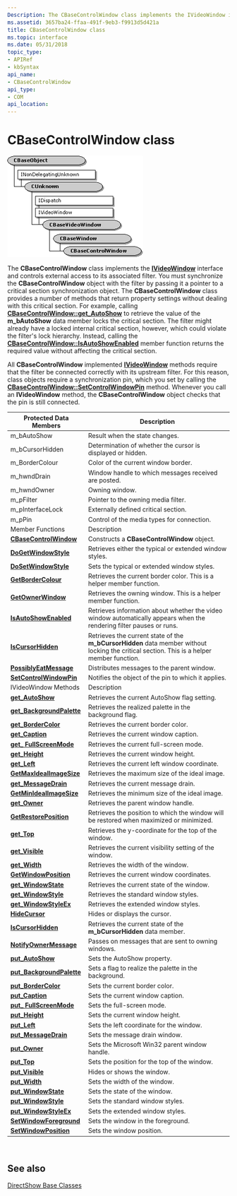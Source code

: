 ```yaml
---
Description: The CBaseControlWindow class implements the IVideoWindow interface and controls external access to its associated filter.
ms.assetid: 3657ba24-ffaa-491f-9eb3-f9913d5d421a
title: CBaseControlWindow class
ms.topic: interface
ms.date: 05/31/2018
topic_type: 
- APIRef
- kbSyntax
api_name: 
- CBaseControlWindow
api_type: 
- COM
api_location: 
---
```


# CBaseControlWindow class

![cbasecontrolwindow class hierarchy](images/wctrl01.png)

The **CBaseControlWindow** class implements the [**IVideoWindow**](/windows/desktop/api/Control/nn-control-ivideowindow) interface and controls external access to its associated filter. You must synchronize the **CBaseControlWindow** object with the filter by passing it a pointer to a critical section synchronization object. The **CBaseControlWindow** class provides a number of methods that return property settings without dealing with this critical section. For example, calling [**CBaseControlWindow::get\_AutoShow**](cbasecontrolwindow-get-autoshow.md) to retrieve the value of the **m\_bAutoShow** data member locks the critical section. The filter might already have a locked internal critical section, however, which could violate the filter's lock hierarchy. Instead, calling the [**CBaseControlWindow::IsAutoShowEnabled**](cbasecontrolwindow-isautoshowenabled.md) member function returns the required value without affecting the critical section.

All **CBaseControlWindow** implemented [**IVideoWindow**](/windows/desktop/api/Control/nn-control-ivideowindow) methods require that the filter be connected correctly with its upstream filter. For this reason, class objects require a synchronization pin, which you set by calling the [**CBaseControlWindow::SetControlWindowPin**](cbasecontrolwindow-setcontrolwindowpin.md) method. Whenever you call an **IVideoWindow** method, the **CBaseControlWindow** object checks that the pin is still connected.



| Protected Data Members                                                     | Description                                                                                                                                 |
|----------------------------------------------------------------------------|---------------------------------------------------------------------------------------------------------------------------------------------|
| m\_bAutoShow                                                               | Result when the state changes.                                                                                                              |
| m\_bCursorHidden                                                           | Determination of whether the cursor is displayed or hidden.                                                                                 |
| m\_BorderColour                                                            | Color of the current window border.                                                                                                         |
| m\_hwndDrain                                                               | Window handle to which messages received are posted.                                                                                        |
| m\_hwndOwner                                                               | Owning window.                                                                                                                              |
| m\_pFilter                                                                 | Pointer to the owning media filter.                                                                                                         |
| m\_pInterfaceLock                                                          | Externally defined critical section.                                                                                                        |
| m\_pPin                                                                    | Control of the media types for connection.                                                                                                  |
| Member Functions                                                           | Description                                                                                                                                 |
| [**CBaseControlWindow**](cbasecontrolwindow-cbasecontrolwindow.md)        | Constructs a **CBaseControlWindow** object.                                                                                                 |
| [**DoGetWindowStyle**](cbasecontrolwindow-dogetwindowstyle.md)            | Retrieves either the typical or extended window styles.                                                                                     |
| [**DoSetWindowStyle**](cbasecontrolwindow-dosetwindowstyle.md)            | Sets the typical or extended window styles.                                                                                                 |
| [**GetBorderColour**](cbasecontrolwindow-getbordercolour.md)              | Retrieves the current border color. This is a helper member function.                                                                       |
| [**GetOwnerWindow**](cbasecontrolwindow-getownerwindow.md)                | Retrieves the owning window. This is a helper member function.                                                                              |
| [**IsAutoShowEnabled**](cbasecontrolwindow-isautoshowenabled.md)          | Retrieves information about whether the video window automatically appears when the rendering filter pauses or runs.                        |
| [**IsCursorHidden**](cbasecontrolwindow-iscursorhidden.md)                | Retrieves the current state of the **m\_bCursorHidden** data member without locking the critical section. This is a helper member function. |
| [**PossiblyEatMessage**](cbasecontrolwindow-possiblyeatmessage.md)        | Distributes messages to the parent window.                                                                                                  |
| [**SetControlWindowPin**](cbasecontrolwindow-setcontrolwindowpin.md)      | Notifies the object of the pin to which it applies.                                                                                         |
| IVideoWindow Methods                                                       | Description                                                                                                                                 |
| [**get\_AutoShow**](cbasecontrolwindow-get-autoshow.md)                   | Retrieves the current AutoShow flag setting.                                                                                                |
| [**get\_BackgroundPalette**](cbasecontrolwindow-get-backgroundpalette.md) | Retrieves the realized palette in the background flag.                                                                                      |
| [**get\_BorderColor**](cbasecontrolwindow-get-bordercolor.md)             | Retrieves the current border color.                                                                                                         |
| [**get\_Caption**](cbasecontrolwindow-get-caption.md)                     | Retrieves the current window caption.                                                                                                       |
| [**get\_ FullScreenMode**](cbasecontrolwindow-get-fullscreenmode.md)      | Retrieves the current full-screen mode.                                                                                                     |
| [**get\_Height**](cbasecontrolwindow-get-height.md)                       | Retrieves the current window height.                                                                                                        |
| [**get\_Left**](cbasecontrolwindow-get-left.md)                           | Retrieves the current left window coordinate.                                                                                               |
| [**GetMaxIdealImageSize**](cbasecontrolwindow-getmaxidealimagesize.md)    | Retrieves the maximum size of the ideal image.                                                                                              |
| [**get\_MessageDrain**](cbasecontrolwindow-get-messagedrain.md)           | Retrieves the current message drain.                                                                                                        |
| [**GetMinIdealImageSize**](cbasecontrolwindow-getminidealimagesize.md)    | Retrieves the minimum size of the ideal image.                                                                                              |
| [**get\_Owner**](cbasecontrolwindow-get-owner.md)                         | Retrieves the parent window handle.                                                                                                         |
| [**GetRestorePosition**](cbasecontrolwindow-getrestoreposition.md)        | Retrieves the position to which the window will be restored when maximized or minimized.                                                    |
| [**get\_Top**](cbasecontrolwindow-get-top.md)                             | Retrieves the y-coordinate for the top of the window.                                                                                       |
| [**get\_Visible**](cbasecontrolwindow-get-visible.md)                     | Retrieves the current visibility setting of the window.                                                                                     |
| [**get\_Width**](cbasecontrolwindow-get-width.md)                         | Retrieves the width of the window.                                                                                                          |
| [**GetWindowPosition**](cbasecontrolwindow-getwindowposition.md)          | Retrieves the current window coordinates.                                                                                                   |
| [**get\_WindowState**](cbasecontrolwindow-get-windowstate.md)             | Retrieves the current state of the window.                                                                                                  |
| [**get\_WindowStyle**](cbasecontrolwindow-get-windowstyle.md)             | Retrieves the standard window styles.                                                                                                       |
| [**get\_WindowStyleEx**](cbasecontrolwindow-get-windowstyleex.md)         | Retrieves the extended window styles.                                                                                                       |
| [**HideCursor**](cbasecontrolwindow-hidecursor.md)                        | Hides or displays the cursor.                                                                                                               |
| [**IsCursorHidden**](cbasecontrolwindow-iscursorhidden.md)                | Retrieves the current state of the **m\_bCursorHidden** data member.                                                                        |
| [**NotifyOwnerMessage**](cbasecontrolwindow-notifyownermessage.md)        | Passes on messages that are sent to owning windows.                                                                                         |
| [**put\_AutoShow**](cbasecontrolwindow-put-autoshow.md)                   | Sets the AutoShow property.                                                                                                                 |
| [**put\_BackgroundPalette**](cbasecontrolwindow-put-backgroundpalette.md) | Sets a flag to realize the palette in the background.                                                                                       |
| [**put\_BorderColor**](cbasecontrolwindow-put-bordercolor.md)             | Sets the current border color.                                                                                                              |
| [**put\_Caption**](cbasecontrolwindow-put-caption.md)                     | Sets the current window caption.                                                                                                            |
| [**put\_ FullScreenMode**](cbasecontrolwindow-put-fullscreenmode.md)      | Sets the full-screen mode.                                                                                                                  |
| [**put\_Height**](cbasecontrolwindow-put-height.md)                       | Sets the current window height.                                                                                                             |
| [**put\_Left**](cbasecontrolwindow-put-left.md)                           | Sets the left coordinate for the window.                                                                                                    |
| [**put\_MessageDrain**](cbasecontrolwindow-put-messagedrain.md)           | Sets the message drain window.                                                                                                              |
| [**put\_Owner**](cbasecontrolwindow-put-owner.md)                         | Sets the Microsoft Win32 parent window handle.                                                                                              |
| [**put\_Top**](cbasecontrolwindow-put-top.md)                             | Sets the position for the top of the window.                                                                                                |
| [**put\_Visible**](cbasecontrolwindow-put-visible.md)                     | Hides or shows the window.                                                                                                                  |
| [**put\_Width**](cbasecontrolwindow-put-width.md)                         | Sets the width of the window.                                                                                                               |
| [**put\_WindowState**](cbasecontrolwindow-put-windowstate.md)             | Sets the state of the window.                                                                                                               |
| [**put\_WindowStyle**](cbasecontrolwindow-put-windowstyle.md)             | Sets the standard window styles.                                                                                                            |
| [**put\_WindowStyleEx**](cbasecontrolwindow-put-windowstyleex.md)         | Sets the extended window styles.                                                                                                            |
| [**SetWindowForeground**](cbasecontrolwindow-setwindowforeground.md)      | Sets the window in the foreground.                                                                                                          |
| [**SetWindowPosition**](cbasecontrolwindow-setwindowposition.md)          | Sets the window position.                                                                                                                   |



 

## See also

<dl> <dt>

[DirectShow Base Classes](directshow-base-classes.md)
</dt> </dl>

 

 



